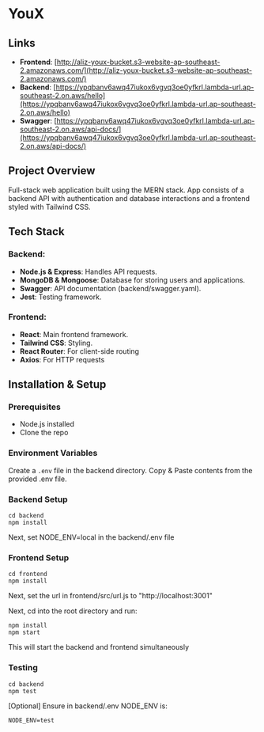 # YouX

## Links

-   **Frontend**: [http://aliz-youx-bucket.s3-website-ap-southeast-2.amazonaws.com/](http://aliz-youx-bucket.s3-website-ap-southeast-2.amazonaws.com/)
-   **Backend**: [https://ypqbanv6awq47iukox6vgvq3oe0yfkrl.lambda-url.ap-southeast-2.on.aws/hello](https://ypqbanv6awq47iukox6vgvq3oe0yfkrl.lambda-url.ap-southeast-2.on.aws/hello)
-   **Swagger**: [https://ypqbanv6awq47iukox6vgvq3oe0yfkrl.lambda-url.ap-southeast-2.on.aws/api-docs/](https://ypqbanv6awq47iukox6vgvq3oe0yfkrl.lambda-url.ap-southeast-2.on.aws/api-docs/)

## Project Overview

Full-stack web application built using the MERN stack. App consists of a backend API with authentication and database interactions and a frontend styled with Tailwind CSS.

## Tech Stack

### Backend:

-   **Node.js & Express**: Handles API requests.
-   **MongoDB & Mongoose**: Database for storing users and applications.
-   **Swagger**: API documentation (backend/swagger.yaml).
-   **Jest**: Testing framework.

### Frontend:

-   **React**: Main frontend framework.
-   **Tailwind CSS**: Styling.
-   **React Router**: For client-side routing
-   **Axios**: For HTTP requests

## Installation & Setup

### Prerequisites

-   Node.js installed
-   Clone the repo

### Environment Variables

Create a `.env` file in the backend directory. Copy & Paste contents from the provided .env file.

### Backend Setup

```
cd backend
npm install
```

Next, set NODE_ENV=local in the backend/.env file

### Frontend Setup

```
cd frontend
npm install
```

Next, set the url in frontend/src/url.js to "http://localhost:3001"

Next, cd into the root directory and run:

```
npm install
npm start
```

This will start the backend and frontend simultaneously

### Testing

```
cd backend
npm test
```

[Optional] Ensure in backend/.env NODE_ENV is:

```
NODE_ENV=test

```
